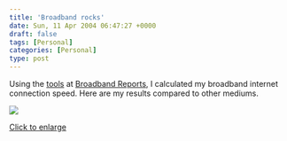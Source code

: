 ```yaml
---
title: 'Broadband rocks'
date: Sun, 11 Apr 2004 06:47:27 +0000
draft: false
tags: [Personal]
categories: [Personal]
type: post
---
```


Using the [tools](http://www.dslreports.com/stest) at [Broadband Reports](http://www.dslreports.com), I calculated my broadband internet connection speed. Here are my results compared to other mediums.

[![](https://zeusville.files.wordpress.com/2006/11/speed_results_sml.png)](https://zeusville.files.wordpress.com/2006/11/speed_results.png)

[Click to enlarge](https://zeusville.files.wordpress.com/2006/11/speed_results.png)